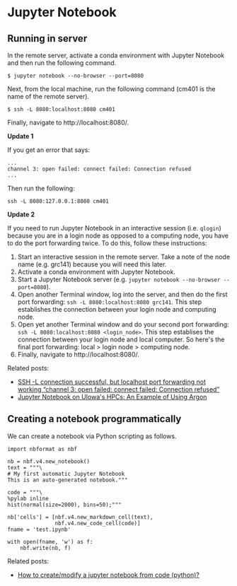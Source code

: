 # Jupyter Notebook <a name="Jupyter-Notebook"></a>

## Running in server <a name="Running-in-server"></a>

In the remote server, activate a conda environment with Jupyter Notebook and then run the following command.

```
$ jupyter notebook --no-browser --port=8080
```

Next, from the local machine, run the following command (cm401 is the name of the remote server).

```
$ ssh -L 8080:localhost:8080 cm401
```

Finally, navigate to http://localhost:8080/.

**Update 1**

If you get an error that says:

```
...
channel 3: open failed: connect failed: Connection refused
...
```

Then run the following:

```
ssh -L 8080:127.0.0.1:8080 cm401
```

**Update 2**

If you need to run Jupyter Notebook in an interactive session (i.e. `qlogin`) because you are in a login node as opposed to a computing node, you have to do the port forwarding twice. To do this, follow these instructions:

1. Start an interactive session in the remote server. Take a note of the node name (e.g. grc141) because you will need this later.
2. Activate a conda environment with Jupyter Notebook.
3. Start a Jupyter Notebook server (e.g. `jupyter notebook --no-browser --port=8080`).
4. Open another Terminal window, log into the server, and then do the first port forwarding: `ssh -L 8080:localhost:8080 grc141`. This step establishes the connection between your login node and computing node.
5. Open yet another Terminal window and do your second port forwarding: `ssh -L 8080:localhost:8080 <login_node>`. This step establises the connection between your login node and local computer. So here's the final port forwarding: local > login node > computing node.
6. Finally, navigate to http://localhost:8080/.

Related posts:

* [SSH -L connection successful, but localhost port forwarding not working “channel 3: open failed: connect failed: Connection refused”](https://stackoverflow.com/questions/18705453/ssh-l-connection-successful-but-localhost-port-forwarding-not-working-channel)
* [Jupyter Notebook on UIowa's HPCs: An Example of Using Argon](https://zhiyzuo.github.io/Argon-Jupyter/)










## Creating a notebook programmatically <a name="Creating-a-notebook-programmatically"></a>

We can create a notebook via Python scripting as follows.

```
import nbformat as nbf

nb = nbf.v4.new_notebook()
text = """\
# My first automatic Jupyter Notebook
This is an auto-generated notebook."""

code = """\
%pylab inline
hist(normal(size=2000), bins=50);"""

nb['cells'] = [nbf.v4.new_markdown_cell(text),
               nbf.v4.new_code_cell(code)]
fname = 'test.ipynb'

with open(fname, 'w') as f:
    nbf.write(nb, f)
```

Related posts:

* [How to create/modify a jupyter notebook from code (python)?](https://stackoverflow.com/questions/38193878/how-to-create-modify-a-jupyter-notebook-from-code-python)
